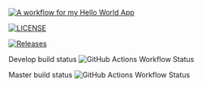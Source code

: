 
[![A workflow for my Hello World App](https://github.com/a-nicolson/devops/actions/workflows/main.yml/badge.svg)](https://github.com/a-nicolson/devops/actions/workflows/main.yml)

[![LICENSE](https://img.shields.io/github/license/a-nicolson/devops.svg?style=flat-square)](https://github.com/a-nicolson/devops/blob/master/LICENSE)

[![Releases](https://img.shields.io/github/release/a-nicolson/devops/all.svg?style=flat-square)](https://github.com/a-nicolson/devops/releases)

Develop build status
![GitHub Actions Workflow Status](https://img.shields.io/github/actions/workflow/status/a-nicolson/devops/main.yml?branch=develop)

Master build status
![GitHub Actions Workflow Status](https://img.shields.io/github/actions/workflow/status/a-nicolson/devops/main.yml?branch=master)


